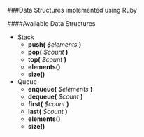 ###Data Structures implemented using Ruby

####Available Data Structures
- Stack
  - __push(__ _$elements_ __)__
  - __pop(__ _$count_ __)__
  - __top(__ _$count_ __)__
  - __elements()__
  - __size()__
- Queue
  - __enqueue(__ _$elements_ __)__
  - __dequeue(__ _$count_ __)__
  - __first(__ _$count_ __)__
  - __last(__ _$count_ __)__
  - __elements()__
  - __size()__